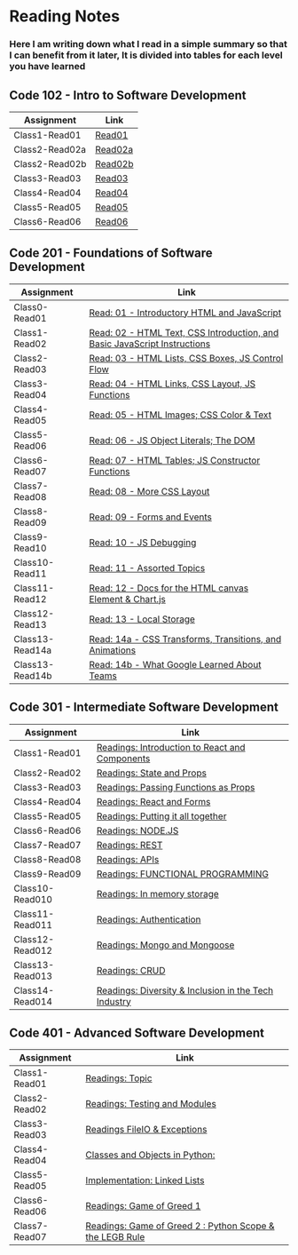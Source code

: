 <!-- # Introduce Myself

### My name is **Yousef Abu Jalboush**

Nationality | Gender | Age
------------ | ------------- | -------------
Jordanian | Male | 23

### I’ve graduated from **WISE** university, faculty of **Information Technology**, **Software Engineering** department, year 2021 with grade _**Excellent**_

### I have good knowledge at full stack developer. ( Html , Css , Js , Jquery , php , MySql )

#### My email : yousef.y.jalboush@gmail.com

#### My phone number : 00962790944123

#### My Link in GitHub : [Here](https://github.com/YousefAbuJalboush) -->

<!-- ![My img](https://user-images.githubusercontent.com/81154478/112147232-20438680-8be5-11eb-818d-7f2c4437b04e.jpg) -->

# Reading Notes

### Here I am writing down what I read in a simple summary so that I can benefit from it later, It is divided into tables for each level you have learned

## Code 102 - Intro to Software Development

| Assignment            | Link                                  |
| ------------          | -------------                         |
|Class1-Read01|[Read01](Code-102/Read01)|
|Class2-Read02a|[Read02a](Code-102/Read02a)|
|Class2-Read02b|[Read02b](Code-102/Read02b)|
|Class3-Read03|[Read03](Code-102/Read03)|
|Class4-Read04|[Read04](Code-102/Read04)|
|Class5-Read05|[Read05](Code-102/Read05)|
|Class6-Read06|[Read06](Code-102/Read06)|

## Code 201 - Foundations of Software Development

| Assignment            | Link                                                                                                      |
| ------------          | -------------                                                                                             |
|Class0-Read01|[Read: 01 - Introductory HTML and JavaScript](Code-201/Read01)|
|Class1-Read02|[Read: 02 - HTML Text, CSS Introduction, and Basic JavaScript Instructions](Code-201/Read02)|
|Class2-Read03|[Read: 03 - HTML Lists, CSS Boxes, JS Control Flow](Code-201/Read03)|
|Class3-Read04|[Read: 04 - HTML Links, CSS Layout, JS Functions](Code-201/Read04 )|
|Class4-Read05|[Read: 05 - HTML Images; CSS Color & Text](Code-201/Read05 )|
|Class5-Read06|[Read: 06 - JS Object Literals; The DOM](Code-201/Read06 )|
|Class6-Read07|[Read: 07 - HTML Tables; JS Constructor Functions](Code-201/Read07 )|
|Class7-Read08|[Read: 08 - More CSS Layout](Code-201/Read08 )|
|Class8-Read09|[Read: 09 - Forms and Events](Code-201/Read09 )|
|Class9-Read10|[Read: 10 - JS Debugging](Code-201/Read10 )|
|Class10-Read11|[Read: 11 - Assorted Topics](Code-201/Read11 )|
|Class11-Read12|[Read: 12 - Docs for the HTML canvas Element & Chart.js](Code-201/Read12)|
|Class12-Read13|[Read: 13 - Local Storage](Code-201/Read13)|
|Class13-Read14a|[Read: 14a - CSS Transforms, Transitions, and Animations](Code-201/Read14a)|
|Class13-Read14b|[Read: 14b - What Google Learned About Teams](Code-201/Read14b)|

## Code 301 - Intermediate Software Development

| Assignment            | Link                                  |
| ------------          | -------------                         |
|Class1-Read01|[Readings: Introduction to React and Components](Code-301/Read01)|
|Class2-Read02|[Readings: State and Props](Code-301/Read02)|
|Class3-Read03|[Readings: Passing Functions as Props](Code-301/Read03)|
|Class4-Read04|[Readings: React and Forms](Code-301/Read04)|
|Class5-Read05|[Readings: Putting it all together](Code-301/Read05)|
|Class6-Read06|[Readings: NODE.JS](Code-301/Read06)|
|Class7-Read07|[Readings: REST](Code-301/Read07)|
|Class8-Read08|[Readings: APIs](Code-301/Read08)|
|Class9-Read09|[Readings: FUNCTIONAL PROGRAMMING](Code-301/Read09)|
|Class10-Read010|[Readings: In memory storage](Code-301/Read010)|
|Class11-Read011|[Readings: Authentication](Code-301/Read011)|
|Class12-Read012|[Readings: Mongo and Mongoose](Code-301/Read012)|
|Class13-Read013|[Readings: CRUD](Code-301/Read013)|
|Class14-Read014|[Readings: Diversity & Inclusion in the Tech Industry](Code-301/Read014)|

## Code 401 - Advanced Software Development

| Assignment            | Link                                  |
| ------------          | -------------                         |
|Class1-Read01|[Readings: Topic](Code-401/Read01)|
|Class2-Read02|[Readings: Testing and Modules](Code-401/Read02)|
|Class3-Read03|[Readings FileIO & Exceptions](Code-401/Read03)|
|Class4-Read04|[Classes and Objects in Python:](Code-401/Read04)|
|Class5-Read05|[Implementation: Linked Lists](Code-401/Read05)|
|Class6-Read06|[Readings: Game of Greed 1](Code-401/Read06)|
|Class7-Read07|[Readings: Game of Greed 2 : Python Scope & the LEGB Rule](Code-401/Read07)|
